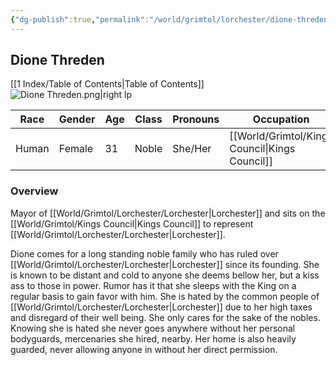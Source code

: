 ```yaml
---
{"dg-publish":true,"permalink":"/world/grimtol/lorchester/dione-threden/"}
---
```


## Dione Threden
[[1 Index/Table of Contents\|Table of Contents]]
![Dione Threden.png|right lp](/img/user/Dione%20Threden.png)

| Race  | Gender | Age | Class | Pronouns | Occupation        | Alignment   | Languages | God    |
| ----- | ------ | --- | ----- | -------- | ----------------- | ----------- | --------- | ------ |
| Human | Female | 31  | Noble | She/Her  | [[World/Grimtol/Kings Council\|Kings Council]] | Lawful Evil | Common    | Wealth |
### Overview

Mayor of [[World/Grimtol/Lorchester/Lorchester\|Lorchester]] and sits on the [[World/Grimtol/Kings Council\|Kings Council]] to represent [[World/Grimtol/Lorchester/Lorchester\|Lorchester]].

Dione comes for a long standing noble family who has ruled over [[World/Grimtol/Lorchester/Lorchester\|Lorchester]] since its founding. She is known to be distant and cold to anyone she deems bellow her, but a kiss ass to those in power. Rumor has it that she sleeps with the King on a regular basis to gain favor with him. She is hated by the common people of [[World/Grimtol/Lorchester/Lorchester\|Lorchester]] due to her high taxes and disregard of their well being. She only cares for the sake of the nobles. Knowing she is hated she never goes anywhere without her personal bodyguards, mercenaries she hired, nearby. Her home is also heavily guarded, never allowing anyone in without her direct permission. 
